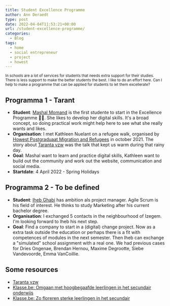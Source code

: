 ```yaml
---
title: Student Excellence Programme
author: Ann Deraedt
type: post
date: 2022-04-04T11:53:21+00:00
url: /student-excellence-programme/
categories:
  - Blog
tags:
  - home
  - social entrepreneur
  - project
  - howest
---
```

<small>In schools are a lot of services for students that needs extra support for their studies. There is less support to make the better students the best. I like to do an effort here. Can I help to make a programme that can be applied for students to let them excellerate?</small>

## Programma 1 - Tarant ##
* **Student**: [Mashal Momand](https://www.linkedin.com/in/mashal-momand-32a170221/ "linkedIn Profile") is the first studente to start in the Excellence Programme 💪🏼. She likes to develop her digital skills. It's a broad concept, so doing practical work might help here to see what she really wants and likes.
* **Organisation**: I met Kathleen Nuelant on a refugee walk, organised by [Howest Postgraduaat Migration and Refugees](https://www.howest.be*/nl/opleidingen/english-taught-semester/migration-and-refugees "Howest") in october 2021. The story about [Taranta vzw](https://vzwtaranta.wordpress.com/ "Taranta vzw") was the talk that kept us warm during that rainy day.
* **Goal**: Mashal want to learn and practice digital skills, Kathleen want to build out the community and work out the website, communication and social media.
* **Startdate**: 4 April 2022 - Spring Holidays
<content-image src="/img/excellence-programma1a.jpg" alt="First meeting in the Excellence programme with Mashal"></content-image>
<content-image src="/img/excellence-programma1c.jpg" alt="On the workplace of Taranta vzw with Mashal and Kathleen"></content-image>

## Programma 2 - To be defined ##
* **Student**: [Iheb Ghabi](https://www.linkedin.com/in/ihebghabi/ "LinkedIn Profile") has ambition als project manager. Agile Scrum is his field of interest. He thinks to study Marketing after his current bachelor degree.
* **Organisation**: I exchanged 5 contacts in the neighbourhood of Izegem. I'm looking forward to Iheb his next step.
* **Goal**: Find a company to start in a (digital) change project. Now as a extra task outside the education or perhaps there is a fit with competences of modules in the next semester. Then Iheb can exchange a "simulated" school assignment with a real one. We had previous cases for Dries Ongenae, Brendan Hernou, Maxime Degrootte, Siebe Vandevoorde, Emma VanCoillie.

## Some resources ##
* [Taranta vzw](https://vzwtaranta.wordpress.com/over/ "Taranta vzw")
* [Klasse.be: Omgaan met hoogbegaafde leerlingen in het secundair onderwijs](https://www.klasse.be/175269/hoogbegaafd-in-het-secundair/ "klasse.be")
* [Klasse.be: Zo floreren sterke leerlingen in het secundair](https://www.klasse.be/269448/sterke-leerlingen-differentieren-open-leeromgeving/ "klasse.be")